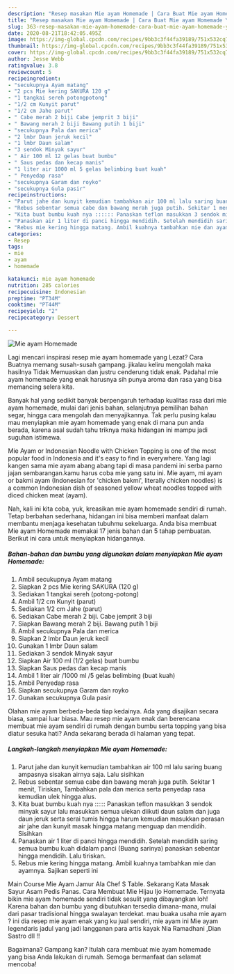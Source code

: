 ```yaml
---
description: "Resep masakan Mie ayam Homemade | Cara Buat Mie ayam Homemade Yang Menggugah Selera"
title: "Resep masakan Mie ayam Homemade | Cara Buat Mie ayam Homemade Yang Menggugah Selera"
slug: 363-resep-masakan-mie-ayam-homemade-cara-buat-mie-ayam-homemade-yang-menggugah-selera
date: 2020-08-21T18:42:05.495Z
image: https://img-global.cpcdn.com/recipes/9bb3c3f44fa39189/751x532cq70/mie-ayam-homemade-foto-resep-utama.jpg
thumbnail: https://img-global.cpcdn.com/recipes/9bb3c3f44fa39189/751x532cq70/mie-ayam-homemade-foto-resep-utama.jpg
cover: https://img-global.cpcdn.com/recipes/9bb3c3f44fa39189/751x532cq70/mie-ayam-homemade-foto-resep-utama.jpg
author: Jesse Webb
ratingvalue: 3.8
reviewcount: 5
recipeingredient:
- "secukupnya Ayam matang"
- "2 pcs Mie kering SAKURA 120 g"
- "1 tangkai sereh potongpotong"
- "1/2 cm Kunyit parut"
- "1/2 cm Jahe parut"
- " Cabe merah 2 biji Cabe jemprit 3 biji"
- " Bawang merah 2 biji Bawang putih 1 biji"
- "secukupnya Pala dan merica"
- "2 lmbr Daun jeruk kecil"
- "1 lmbr Daun salam"
- "3 sendok Minyak sayur"
- " Air 100 ml 12 gelas buat bumbu"
- " Saus pedas dan kecap manis"
- "1 liter air 1000 ml 5 gelas belimbing buat kuah"
- " Penyedap rasa"
- "secukupnya Garam dan royko"
- "secukupnya Gula pasir"
recipeinstructions:
- "Parut jahe dan kunyit kemudian tambahkan air 100 ml lalu saring buang ampasnya sisakan airnya saja. Lalu sisihkan"
- "Rebus sebentar semua cabe dan bawang merah juga putih. Sekitar 1 menit, Tiriskan, Tambahkan pala dan merica serta penyedap rasa kemudian ulek hingga alus."
- "Kita buat bumbu kuah nya :::::: Panaskan teflon masukkan 3 sendok minyak sayur lalu masukkan semua ulekan diikuti daun salam dan juga daun jeruk serta serai tumis hingga harum kemudian masukkan perasan air jahe dan kunyit masak hingga matang menguap dan mendidih. Sisihkan"
- "Panaskan air 1 liter di panci hingga mendidih. Setelah mendidih saring semua bumbu kuah didalam panci (Buang sarinya) panaskan sebentar hingga mendidih. Lalu tiriskan."
- "Rebus mie kering hingga matang. Ambil kuahnya tambahkan mie dan ayamnya. Sajikan seperti ini"
categories:
- Resep
tags:
- mie
- ayam
- homemade

katakunci: mie ayam homemade 
nutrition: 285 calories
recipecuisine: Indonesian
preptime: "PT34M"
cooktime: "PT44M"
recipeyield: "2"
recipecategory: Dessert

---
```



![Mie ayam Homemade](https://img-global.cpcdn.com/recipes/9bb3c3f44fa39189/751x532cq70/mie-ayam-homemade-foto-resep-utama.jpg)

Lagi mencari inspirasi resep mie ayam homemade yang Lezat? Cara Buatnya memang susah-susah gampang. jikalau keliru mengolah maka hasilnya Tidak Memuaskan dan justru cenderung tidak enak. Padahal mie ayam homemade yang enak harusnya sih punya aroma dan rasa yang bisa memancing selera kita.

Banyak hal yang sedikit banyak berpengaruh terhadap kualitas rasa dari mie ayam homemade, mulai dari jenis bahan, selanjutnya pemilihan bahan segar, hingga cara mengolah dan menyajikannya. Tak perlu pusing kalau mau menyiapkan mie ayam homemade yang enak di mana pun anda berada, karena asal sudah tahu triknya maka hidangan ini mampu jadi suguhan istimewa.

Mie Ayam or Indonesian Noodle with Chicken Topping is one of the most popular food in Indonesia and it&#39;s easy to find in everywhere. Yang lagi kangen sama mie ayam abang abang tapi di masa pandemi ini serba parno jajan sembarangan.kamu harus coba mie yang satu ini. Mie ayam, mi ayam or bakmi ayam (Indonesian for &#39;chicken bakmi&#39;, literally chicken noodles) is a common Indonesian dish of seasoned yellow wheat noodles topped with diced chicken meat (ayam).


Nah, kali ini kita coba, yuk, kreasikan mie ayam homemade sendiri di rumah. Tetap berbahan sederhana, hidangan ini bisa memberi manfaat dalam membantu menjaga kesehatan tubuhmu sekeluarga. Anda bisa membuat Mie ayam Homemade memakai 17 jenis bahan dan 5 tahap pembuatan. Berikut ini cara untuk menyiapkan hidangannya.

<!--inarticleads1-->

##### Bahan-bahan dan bumbu yang digunakan dalam menyiapkan Mie ayam Homemade:

1. Ambil secukupnya Ayam matang
1. Siapkan 2 pcs Mie kering SAKURA (120 g)
1. Sediakan 1 tangkai sereh (potong-potong)
1. Ambil 1/2 cm Kunyit (parut)
1. Sediakan 1/2 cm Jahe (parut)
1. Sediakan  Cabe merah 2 biji. Cabe jemprit 3 biji
1. Siapkan  Bawang merah 2 biji. Bawang putih 1 biji
1. Ambil secukupnya Pala dan merica
1. Siapkan 2 lmbr Daun jeruk kecil
1. Gunakan 1 lmbr Daun salam
1. Sediakan 3 sendok Minyak sayur
1. Siapkan  Air 100 ml (1/2 gelas) buat bumbu
1. Siapkan  Saus pedas dan kecap manis
1. Ambil 1 liter air /1000 ml /5 gelas belimbing (buat kuah)
1. Ambil  Penyedap rasa
1. Siapkan secukupnya Garam dan royko
1. Gunakan secukupnya Gula pasir


Olahan mie ayam berbeda-beda tiap kedainya. Ada yang disajikan secara biasa, sampai luar biasa. Mau resep mie ayam enak dan berencana membuat mie ayam sendiri di rumah dengan bumbu serta topping yang bisa diatur sesuka hati? Anda sekarang berada di halaman yang tepat. 

<!--inarticleads2-->

##### Langkah-langkah menyiapkan Mie ayam Homemade:

1. Parut jahe dan kunyit kemudian tambahkan air 100 ml lalu saring buang ampasnya sisakan airnya saja. Lalu sisihkan
1. Rebus sebentar semua cabe dan bawang merah juga putih. Sekitar 1 menit, Tiriskan, Tambahkan pala dan merica serta penyedap rasa kemudian ulek hingga alus.
1. Kita buat bumbu kuah nya :::::: Panaskan teflon masukkan 3 sendok minyak sayur lalu masukkan semua ulekan diikuti daun salam dan juga daun jeruk serta serai tumis hingga harum kemudian masukkan perasan air jahe dan kunyit masak hingga matang menguap dan mendidih. Sisihkan
1. Panaskan air 1 liter di panci hingga mendidih. Setelah mendidih saring semua bumbu kuah didalam panci (Buang sarinya) panaskan sebentar hingga mendidih. Lalu tiriskan.
1. Rebus mie kering hingga matang. Ambil kuahnya tambahkan mie dan ayamnya. Sajikan seperti ini


Main Course Mie Ayam Jamur Ala Chef S Table. Sekarang Kata Masak Sayur Asam Pedis Panas. Cara Membuat Mie Hijau Ijo Homemade. Ternyata bikin mie ayam homemade sendiri tidak sesulit yang dibayangkan loh! Karena bahan dan bumbu yang dibutuhkan tersedia dimana-mana, mulai dari pasar tradisional hingga swalayan terdekat. mau buaka usaha mie ayam ? ini dia resep mie ayam enak yang ku jual sendiri, mie ayam ini Mie ayam legendaris jadul yang jadi langganan para artis kayak Nia Ramadhani ,Dian Sastro dll !! 

Bagaimana? Gampang kan? Itulah cara membuat mie ayam homemade yang bisa Anda lakukan di rumah. Semoga bermanfaat dan selamat mencoba!
